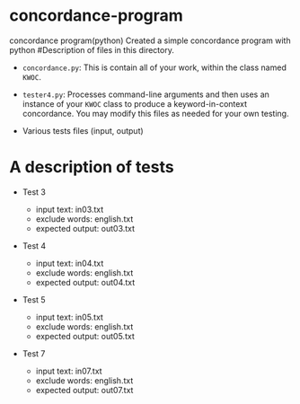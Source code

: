 # concordance-program
concordance program(python)
Created a simple concordance program with python
#Description of files in this directory.



 * ```concordance.py```: This is contain all of your work, within
 the class named `KWOC`.

 * ```tester4.py```: Processes command-line arguments and then
 uses an instance of your `KWOC` class to produce a keyword-in-context
 concordance. You may modify this files as needed for your own testing.


 * Various tests files (input, output)
# A description of tests 



 * Test 3
     * input text: in03.txt
     * exclude words: english.txt
     * expected output: out03.txt

 * Test 4
     * input text: in04.txt
     * exclude words: english.txt
     * expected output: out04.txt

 * Test 5
     * input text: in05.txt
     * exclude words: english.txt
     * expected output: out05.txt

 * Test 7
     * input text: in07.txt
     * exclude words: english.txt
     * expected output: out07.txt
